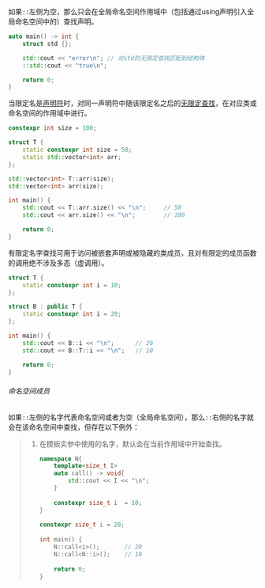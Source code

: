 如果`::`左侧为空，那么只会在全局命名空间作用域中（包括通过using声明引入全局命名空间中的）查找声明。

```cpp
auto main() -> int {
	struct std {};

	std::cout << "error\n";	// 对std的无限定查找匹配到结构体
	::std::cout << "true\n";

	return 0;
}
```

当限定名是[声明符](https://zh.cppreference.com/w/cpp/language/declarations)时，对同一声明符中随该限定名之后的[无限定查找]()，在对应类或命名空间的作用域中进行。

```cpp
constexpr int size = 100;

struct T {
    static constexpr int size = 50;
    static std::vector<int> arr;
};

std::vector<int> T::arr(size);
std::vector<int> arr(size);

int main() {
    std::cout << T::arr.size() << "\n";     // 50
    std::cout << arr.size() << "\n";        // 100

    return 0;
}
```

有限定名字查找可用于访问被嵌套声明或被隐藏的类成员，且对有限定的成员函数的调用绝不涉及多态（虚调用）。

```cpp
struct T {
    static constexpr int i = 10;
};

struct B : public T {
    static constexpr int i = 20;
};

int main() {
    std::cout << B::i << "\n";      // 20
    std::cout << B::T::i << "\n";   // 10

    return 0;
}
```

###### 命名空间成员

如果`::`左侧的名字代表命名空间或者为空（全局命名空间），那么`::`右侧的名字就会在该命名空间中查找，但存在以下例外：

>   1.   在模板实参中使用的名字，默认会在当前作用域中开始查找。
>
>        ```cpp
>        namespace N{
>            template<size_t I>
>            auto call() -> void{
>                std::cout << I << "\n";
>            }
>             
>            constexpr size_t i  = 10;
>        }
>             
>        constexpr size_t i = 20;
>             
>        int main() {
>            N::call<i>();       // 20
>            N::call<N::i>();    // 10
>             
>            return 0;
>        }
>        ```